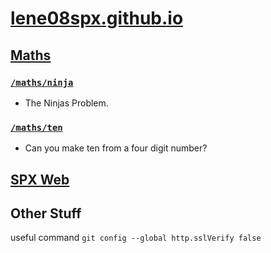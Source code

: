 # [lene08spx.github.io](https://lene08spx.github.io)
## [Maths](https://lene08spx.github.io/maths)
### [`/maths/ninja`](https://lene08spx.github.io/maths/ninja)
+ The Ninjas Problem.
### [`/maths/ten`](https://lene08spx.github.io/maths/ten)
+ Can you make ten from a four digit number?
## [SPX Web](https://lene08spx.github.io/spxweb)
## Other Stuff
useful command `git config --global http.sslVerify false`